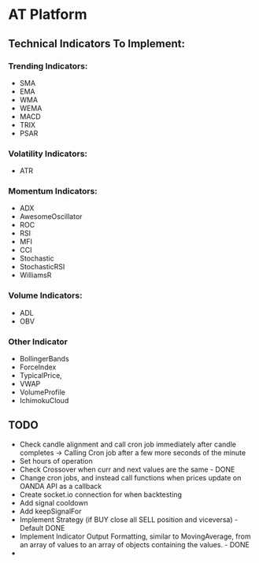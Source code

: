 
# AT Platform


## Technical Indicators To Implement:


### Trending Indicators:
- SMA
- EMA
- WMA
- WEMA
- MACD
- TRIX
- PSAR

### Volatility Indicators:
- ATR

### Momentum Indicators:
- ADX
- AwesomeOscillator
- ROC
- RSI
- MFI
- CCI
- Stochastic
- StochasticRSI
- WilliamsR


### Volume Indicators:
- ADL
- OBV


### Other Indicator
- BollingerBands
- ForceIndex
- TypicalPrice,
- VWAP
- VolumeProfile
- IchimokuCloud


## TODO 

- Check candle alignment and call cron job immediately after candle completes -> Calling Cron job after a few more seconds of the minute
- Set hours of operation
- Check Crossover when curr and next values are the same - DONE 
- Change cron jobs, and instead call functions when prices update on OANDA API as a callback
- Create socket.io connection for when backtesting
- Add signal cooldown
- Add keepSignalFor
- Implement Strategy (if BUY close all SELL position and viceversa) - Default DONE
- Implement Indicator Output Formatting, similar to MovingAverage, from an array of values to an array of objects containing the values. - DONE
- 
